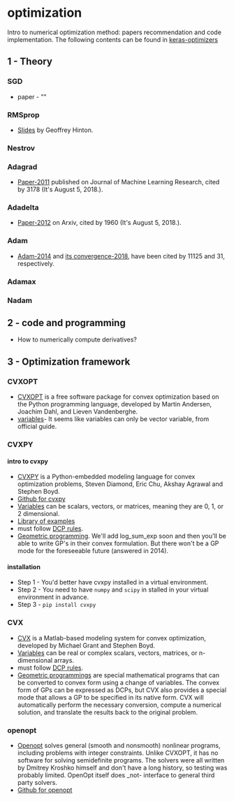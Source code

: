 # optimization
Intro to numerical optimization method: papers recommendation and code implementation.
The following contents can be found in [keras-optimizers](https://keras.io/optimizers/#sgd)
## 1 - Theory
### SGD
+ paper - ""
### RMSprop
+ [Slides](http://www.cs.toronto.edu/~tijmen/csc321/slides/lecture_slides_lec6.pdf) by Geoffrey Hinton.
### Nestrov
### Adagrad
+ [Paper-2011](http://www.jmlr.org/papers/volume12/duchi11a/duchi11a.pdf) published on Journal of Machine Learning Research, cited by 3178 (It's August 5, 2018.).
### Adadelta
+ [Paper-2012](https://arxiv.org/abs/1212.5701) on Arxiv, cited by 1960 (It's August 5, 2018.).
### Adam
+ [Adam-2014](https://arxiv.org/abs/1412.6980) and [its convergence-2018](https://openreview.net/forum?id=ryQu7f-RZ), have been cited by 11125 and 31, respectively.
### Adamax
### Nadam
## 2 - code and programming
+ How to numerically compute derivatives?
## 3 - Optimization framework
### CVXOPT
+ [CVXOPT](http://cvxopt.org/) is a free software package for convex optimization based on the Python programming language, developed by Martin Andersen, Joachim Dahl, and Lieven Vandenberghe.
+ [variables](http://cvxopt.org/userguide/modeling.html#variables)- It seems like variables can only be vector variable, from official guide.
### CVXPY
#### intro to cvxpy
+ [CVXPY](http://www.cvxpy.org/) is a Python-embedded modeling language for convex optimization problems, Steven Diamond, Eric Chu, Akshay Agrawal and Stephen Boyd.
+ [Github for cvxpy](https://github.com/cvxgrp/cvxpy)
+ [Variables](https://www.cvxpy.org/tutorial/intro/index.html) can be scalars, vectors, or matrices, meaning they are 0, 1, or 2 dimensional.
+ [Library of examples](http://www.cvxpy.org/examples/index.html)
+ must follow [DCP rules](http://cvxr.com/cvx/doc/dcp.html).
+ [Geometric programming](https://github.com/cvxgrp/cvxpy/issues/32). We'll add log_sum_exp soon and then you'll be able to write GP's in their convex formulation. But there won't be a GP mode for the foreseeable future (answered in 2014).
#### installation
+ Step 1 - You'd better have cvxpy installed in a virtual environment.
+ Step 2 - You need to have `numpy` and `scipy` in stalled in your virtual environment in advance.
+ Step 3 - `pip install cvxpy`
### CVX
+ [CVX](http://cvxr.com/cvx/) is a Matlab-based modeling system for convex optimization, developed by Michael Grant and Stephen Boyd.
+ [Variables](http://cvxr.com/cvx/doc/basics.html) can be real or complex scalars, vectors, matrices, or n-dimensional arrays.
+ must follow [DCP rules](http://cvxr.com/cvx/doc/dcp.html).
+ [Geometric programmings](http://cvxr.com/cvx/doc/gp.html) are special mathematical programs that can be converted to convex form using a change of variables. The convex form of GPs can be expressed as DCPs, but CVX also provides a special mode that allows a GP to be specified in its native form. CVX will automatically perform the necessary conversion, compute a numerical solution, and translate the results back to the original problem.
### openopt
+ [Openopt](http://openopt.org) solves general (smooth and nonsmooth) nonlinear programs, including problems with integer constraints. Unlike CVXOPT, it has no software for solving semidefinite programs. The solvers were all written by Dmitrey Kroshko himself and don't have a long history, so testing was probably limited. OpenOpt itself does _not- interface to general third party solvers.
+ [Github for openopt](https://github.com/troyshu/openopt)
